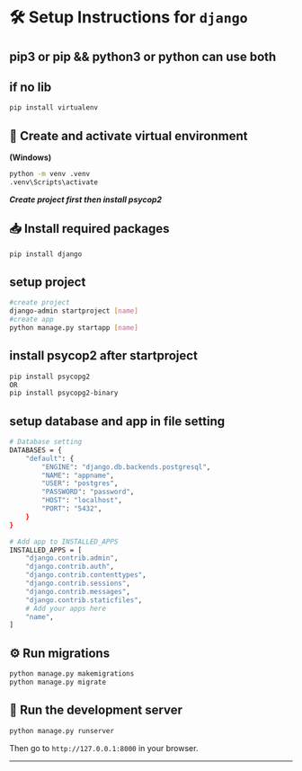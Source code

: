 # 🛠️ Setup Instructions for `django`

## pip3 or pip && python3 or python can use both

## if no lib
```bash
pip install virtualenv
```

## 🧪 Create and activate virtual environment

**(Windows)**

```bash
python -m venv .venv
.venv\Scripts\activate
```

***Create project first then install psycop2***
## 📥 Install required packages

```bash
pip install django
```

## setup project

```bash
#create project
django-admin startproject [name]
#create app
python manage.py startapp [name]
```

## install psycop2 after startproject

```bash
pip install psycopg2
OR
pip install psycopg2-binary
```

## setup database and app in file setting

```bash
# Database setting
DATABASES = {
    "default": {
        "ENGINE": "django.db.backends.postgresql",
        "NAME": "appname",
        "USER": "postgres",
        "PASSWORD": "password",
        "HOST": "localhost",
        "PORT": "5432",
    }
}

# Add app to INSTALLED_APPS
INSTALLED_APPS = [
    "django.contrib.admin",
    "django.contrib.auth",
    "django.contrib.contenttypes",
    "django.contrib.sessions",
    "django.contrib.messages",
    "django.contrib.staticfiles",
    # Add your apps here
    "name",
]


```

## ⚙️ Run migrations

```bash
python manage.py makemigrations
python manage.py migrate
```

## 🚀 Run the development server

```bash
python manage.py runserver
```

Then go to `http://127.0.0.1:8000` in your browser.

---
